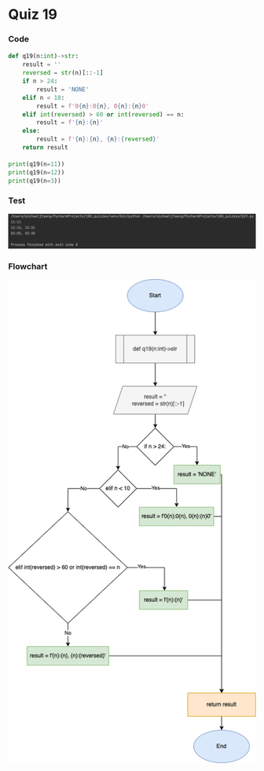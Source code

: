 # Quiz 19

### Code
```.py
def q19(n:int)->str:
    result = ''
    reversed = str(n)[::-1]
    if n > 24:
        result = 'NONE'
    elif n < 10:
        result = f'0{n}:0{n}, 0{n}:{n}0'
    elif int(reversed) > 60 or int(reversed) == n:
        result = f'{n}:{n}'
    else:
        result = f'{n}:{n}, {n}:{reversed}'
    return result

print(q19(n=11))
print(q19(n=12))
print(q19(n=3))
```

### Test
![](Q19_test.png)

### Flowchart
![](Q19_flowchart.drawio.png)

